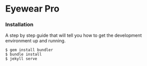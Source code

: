 # Eyewear Pro 

### Installation

A step by step guide that will tell you how to get the development environment up and running.

```
$ gem install bundler
$ bundle install
$ jekyll serve
```